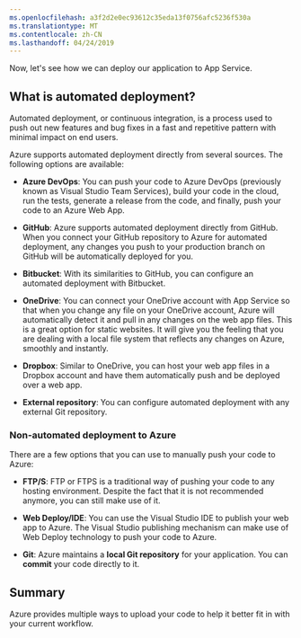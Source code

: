 ```yaml
---
ms.openlocfilehash: a3f2d2e0ec93612c35eda13f0756afc5236f530a
ms.translationtype: MT
ms.contentlocale: zh-CN
ms.lasthandoff: 04/24/2019
---
```

Now, let's see how we can deploy our application to App Service.

## <a name="what-is-automated-deployment"></a>What is automated deployment?

Automated deployment, or continuous integration, is a process used to push out new features and bug fixes in a fast and repetitive pattern with minimal impact on end users.

Azure supports automated deployment directly from several sources. The following options are available:

- **Azure DevOps**: You can push your code to Azure DevOps (previously known as Visual Studio Team Services), build your code in the cloud, run the tests, generate a release from the code, and finally, push your code to an Azure Web App.

- **GitHub**: Azure supports automated deployment directly from GitHub. When you connect your GitHub repository to Azure for automated deployment, any changes you push to your production branch on GitHub will be automatically deployed for you.

- **Bitbucket**: With its similarities to GitHub, you can configure an automated deployment with Bitbucket.

- **OneDrive**: You can connect your OneDrive account with App Service so that when you change any file on your OneDrive account, Azure will automatically detect it and pull in any changes on the web app files. This is a great option for static websites. It will give you the feeling that you are dealing with a local file system that reflects any changes on Azure, smoothly and instantly.

- **Dropbox**: Similar to OneDrive, you can host your web app files in a Dropbox account and have them automatically push and be deployed over a web app.

- **External repository**: You can configure automated deployment with any external Git repository.

### <a name="non-automated-deployment-to-azure"></a>Non-automated deployment to Azure

There are a few options that you can use to manually push your code to Azure:

- **FTP/S**: FTP or FTPS is a traditional way of pushing your code to any hosting environment. Despite the fact that it is not recommended anymore, you can still make use of it.

- **Web Deploy/IDE**: You can use the Visual Studio IDE to publish your web app to Azure. The Visual Studio publishing mechanism can make use of Web Deploy technology to push your code to Azure.

- **Git**: Azure maintains a **local Git repository** for your application. You can **commit** your code directly to it.

## <a name="summary"></a>Summary

Azure provides multiple ways to upload your code to help it better fit in with your current workflow.
